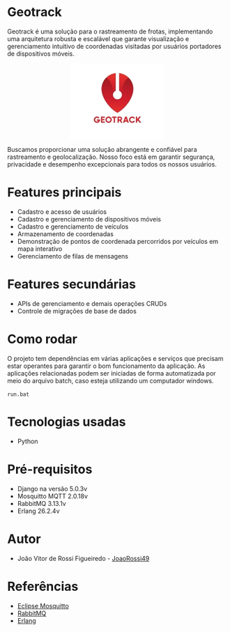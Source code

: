 # Geotrack
Geotrack é uma solução para o rastreamento de frotas, implementando uma arquitetura robusta e escalável que garante visualização e gerenciamento intuitivo de coordenadas visitadas por usuários portadores de dispositivos móveis.

<img src="Assets/Git/geotrack-logo.png" alt="Geotrack Logo" style="display: block; margin: auto;">

Buscamos proporcionar uma solução abrangente e confiável para rastreamento e geolocalização. Nosso foco está em garantir segurança, privacidade e desempenho excepcionais para todos os nossos usuários.

# Features principais
- Cadastro e acesso de usuários
- Cadastro e gerenciamento de dispositivos móveis
- Cadastro e gerenciamento de veículos
- Armazenamento de coordenadas
- Demonstração de pontos de coordenada percorridos por veículos em mapa interativo
- Gerenciamento de filas de mensagens

# Features secundárias 
- APIs de gerenciamento e demais operações CRUDs
- Controle de migrações de base de dados

# Como rodar

O projeto tem dependências em várias aplicações e serviços que precisam estar operantes para garantir o bom funcionamento da aplicação.
As aplicações relacionadas podem ser iniciadas de forma automatizada por meio do arquivo batch, caso esteja utilizando um computador windows.
``` 
run.bat
```
# Tecnologias usadas
- Python

# Pré-requisitos
- Django na versão 5.0.3v
- Mosquitto MQTT 2.0.18v
- RabbitMQ 3.13.1v
- Erlang 26.2.4v

# Autor
- João Vitor de Rossi Figueiredo - [JoaoRossi49](https://github.com/JoaoRossi49)

# Referências
- [Eclipse Mosquitto](https://mosquitto.org/download/)
- [RabbitMQ](https://www.rabbitmq.com/docs/download)
- [Erlang](https://www.erlang.org/downloads)
